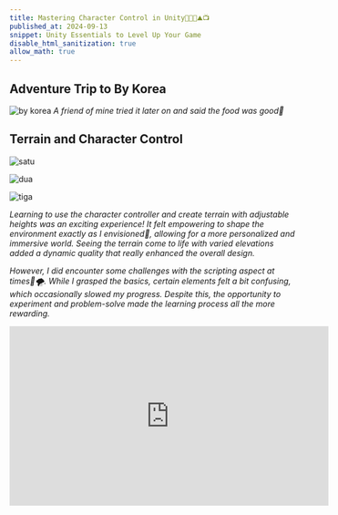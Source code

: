 ```yaml
---
title: Mastering Character Control in Unity👩‍💻👑⛰️📺
published_at: 2024-09-13
snippet: Unity Essentials to Level Up Your Game
disable_html_sanitization: true
allow_math: true
---
```


## Adventure Trip to By Korea
![by korea](bykorea.jpg)
*A friend of mine tried it later on and said the food was good🤤*

## Terrain and Character Control
![satu](week7satu.jpeg)

![dua](week7dua.jpeg)

![tiga](week7tiga.jpeg)

*Learning to use the character controller and create terrain with adjustable heights was an exciting experience! It felt empowering to shape the environment exactly as I envisioned💭, allowing for a more personalized and immersive world. Seeing the terrain come to life with varied elevations added a dynamic quality that really enhanced the overall design.*

*However, I did encounter some challenges with the scripting aspect at times🥲🌪️. While I grasped the basics, certain elements felt a bit confusing, which occasionally slowed my progress. Despite this, the opportunity to experiment and problem-solve made the learning process all the more rewarding.*

<iframe width="560" height="315" src="https://www.youtube.com/embed/f473C43s8nE?si=1AhEsnAJez2hDNi3" title="YouTube video player" frameborder="0" allow="accelerometer; autoplay; clipboard-write; encrypted-media; gyroscope; picture-in-picture; web-share" referrerpolicy="strict-origin-when-cross-origin" allowfullscreen></iframe>